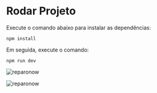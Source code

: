 # Rodar Projeto

Execute o comando abaixo para instalar as dependências:

    npm install

Em seguida, execute o comando:
    
    npm run dev
![reparonow](https://github.com/Bruno977/reparonow/assets/47644815/55e45fcb-ca54-4a91-9c3f-76ae01d0dd64)

![reparonow](https://github.com/Bruno977/reparonow/assets/47644815/9f174b50-2607-4aee-8d96-028d135e6318)
